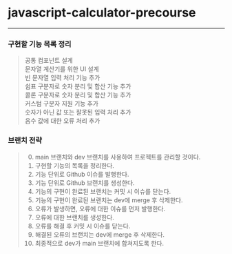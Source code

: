 # javascript-calculator-precourse
---------------------------------
### 구현할 기능 목록 정리
>공통 컴포넌트 설계<br />
>문자열 계산기를 위한 UI 설계<br />
>빈 문자열 입력 처리 기능 추가<br />
>쉼표 구분자로 숫자 분리 및 합산 기능 추가<br />
>콜론 구분자로 숫자 분리 및 합산 기능 추가<br />
>커스텀 구분자 지원 기능 추가<br />
>숫자가 아닌 값 또는 잘못된 입력 처리 추가<br />
>음수 값에 대한 오류 처리 추가<br />

### 브랜치 전략
>0. main 브랜치와 dev 브랜치를 사용하여 프로젝트를 관리할 것이다.<br />
>1. 구현할 기능의 목록을 정리한다.<br />
>2. 기능 단위로 Github 이슈를 발행한다.<br />
>3. 기능 단위로 Github 브랜치를 생성한다.<br />
>4. 기능의 구현이 완료된 브랜치는 커밋 시 이슈를 닫는다.<br />
>5. 기능의 구현이 완료된 브랜치는 dev에 merge 후 삭제한다.<br />
>6. 오류가 발생하면, 오류에 대한 이슈를 먼저 발행한다.<br />
>7. 오류에 대한 브랜치를 생성한다.<br />
>8. 오류를 해결 후 커밋 시 이슈를 닫는다.<br />
>9. 해결된 오류의 브랜치는 dev에 merge 후 삭제한다.<br />
>10. 최종적으로 dev가 main 브랜치에 합쳐지도록 한다.<br />